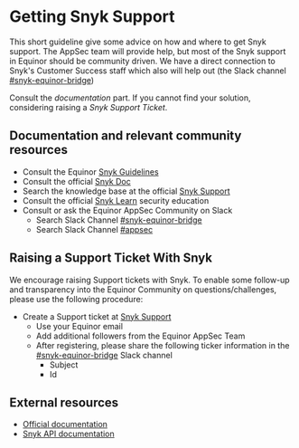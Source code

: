 # Getting Snyk Support

This short guideline give some advice on how and where to get Snyk support. The AppSec team will provide help, but most of the Snyk support in Equinor should be community driven. We have a direct connection to Snyk's Customer Success staff which also will help out (the Slack channel [#snyk-equinor-bridge](https://equinor.slack.com/archives/C019LBMKJPL))

Consult the _documentation_ part. If you cannot find your solution, considering raising a _Snyk Support Ticket_.

## Documentation and relevant community resources

- Consult the Equinor [Snyk Guidelines](../snyk/index.md)
- Consult the official [Snyk Doc](https://docs.snyk.io/)
- Search the knowledge base at the official [Snyk Support](https://support.snyk.io/hc/en-us)
- Consult the official [Snyk Learn](https://learn.snyk.io/) security education
- Consult or ask the Equinor AppSec Community on Slack
  - Search Slack Channel [#snyk-equinor-bridge](https://equinor.slack.com/archives/C019LBMKJPL)
  - Search Slack Channel [#appsec](https://equinor.slack.com/archives/CMM6FSW5V)

## Raising a Support Ticket With Snyk

We encourage raising Support tickets with Snyk. To enable some follow-up and transparency into the Equinor Community on questions/challenges, please use the following procedure:

- Create a Support ticket at [Snyk Support](https://support.snyk.io/hc/en-us/requests/new)
  - Use your Equinor email
  - Add additional followers from the Equinor AppSec Team
  - After registering, please share the following ticker information in the [#snyk-equinor-bridge](https://equinor.slack.com/archives/C019LBMKJPL) Slack channel
    - Subject
    - Id

## External resources
* [Official documentation](https://docs.snyk.io/)
* [Snyk API documentation](https://snyk.docs.apiary.io/)
